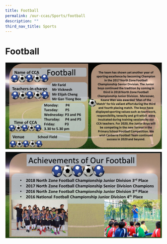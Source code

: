 ```yaml
---
title: Football
permalink: /our-ccas/Sports/football
description: ""
third_nav_title: Sports
---
```

# Football

![](/images/Football%2001.jpg)
![](/images/Football%2002A.jpg)